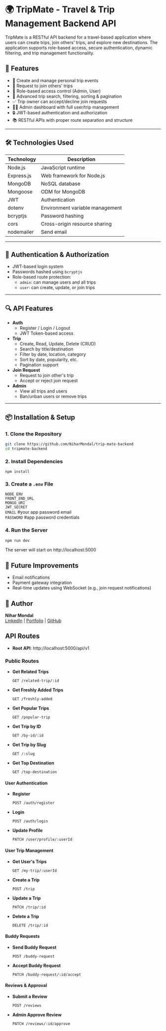 # 🌍 TripMate - Travel & Trip Management Backend API

TripMate is a RESTful API backend for a travel-based application where users can create trips, join others' trips, and explore new destinations. The application supports role-based access, secure authentication, dynamic filtering, and trip management functionality.

## 🚀 Features

-   🧳 Create and manage personal trip events
-   🤝 Request to join others' trips
-   🔐 Role-based access control (Admin, User)
-   🔎 Advanced trip search, filtering, sorting & pagination
-   ✅ Trip owner can accept/decline join requests
-   🧑‍💼 Admin dashboard with full user/trip management
-   🔒 JWT-based authentication and authorization
-   📚 RESTful APIs with proper route separation and structure

---

## 🛠️ Technologies Used

| Technology | Description                     |
| ---------- | ------------------------------- |
| Node.js    | JavaScript runtime              |
| Express.js | Web framework for Node.js       |
| MongoDB    | NoSQL database                  |
| Mongoose   | ODM for MongoDB                 |
| JWT        | Authentication                  |
| dotenv     | Environment variable management |
| bcryptjs   | Password hashing                |
| cors       | Cross-origin resource sharing   |
| nodemailer | Send email                      |

---

## 🔐 Authentication & Authorization

-   JWT-based login system
-   Passwords hashed using `bcryptjs`
-   Role-based route protection:
    -   `admin`: can manage users and all trips
    -   `user`: can create, update, or join trips

---

## 🔍 API Features

-   **Auth**
    -   Register / Login / Logout
    -   JWT Token-based access
-   **Trip**
    -   Create, Read, Update, Delete (CRUD)
    -   Search by title/destination
    -   Filter by date, location, category
    -   Sort by date, popularity, etc.
    -   Pagination support
-   **Join Request**
    -   Request to join other's trip
    -   Accept or reject join request
-   **Admin**
    -   View all trips and users
    -   Ban/unban users or remove trips

---

## 📦 Installation & Setup

### 1. Clone the Repository

```bash
git clone https://github.com/NiharMondal/trip-mate-backend
cd tripmate-backend
```

### 2. Install Dependencies

```
npm install
```

### 3. Create a `.env` File

`NODE_ENV`  
`FRONT_END_URL`  
`MONGO_URI`  
`JWT_SECRET`  
`EMAIL` #your app password email  
`PASSWORD` #app password credentials

### 4. Run the Server

```bash
npm run dev
```

The server will start on http://localhost:5000

## 📌 Future Improvements

-   Email notifications
-   Payment gateway integration
-   Real-time updates using WebSocket (e.g., join request notifications)

## 🧑 Author

**Nihar Mondal**  
[LinkedIn](https://www.linkedin.com/in/developer-nihar/) | [Portfolio](https://github.com/NiharMondal) | [GitHub](https://github.com/NiharMondal)

## API Routes

-   **Root API**: http://localhost:5000/api/v1

### Public Routes

-   **Get Related Trips**
    ```http
    GET /related-trip/:id
    ```
-   **Get Freshly Added Trips**
    ```http
    GET /freshly-added
    ```
-   **Get Popular Trips**
    ```http
    GET /popular-trip
    ```
-   **Get Trip by ID**
    ```http
    GET /by-id/:id
    ```
-   **Get Trip by Slug**

    ```http
    GET /:slug
    ```

-   **Get Top Destination**
    ```http
    GET /top-destination
    ```

#### User Authentication

-   **Register**
    ```http
    POST /auth/register
    ```
-   **Login**
    ```http
    POST /auth/login
    ```
-   **Update Profile**
    ```http
    PATCH /user/profile/:userId
    ```

#### User Trip Management

-   **Get User's Trips**
    ```http
    GET /my-trip/:userId
    ```
-   **Create a Trip**
    ```http
    POST /trip
    ```
-   **Update a Trip**
    ```http
    PATCH /trip/:id
    ```
-   **Delete a Trip**
    ```http
    DELETE /trip/:id
    ```

#### Buddy Requests

-   **Send Buddy Request**
    ```http
    POST /buddy-request
    ```
-   **Accept Buddy Request**
    ```http
    PATCH /buddy-request/:id/accept
    ```

#### Reviews & Approval

-   **Submit a Review**
    ```http
    POST /reviews
    ```
-   **Admin Approve Review**
    ```http
    PATCH /reviews/:id/approve
    ```

